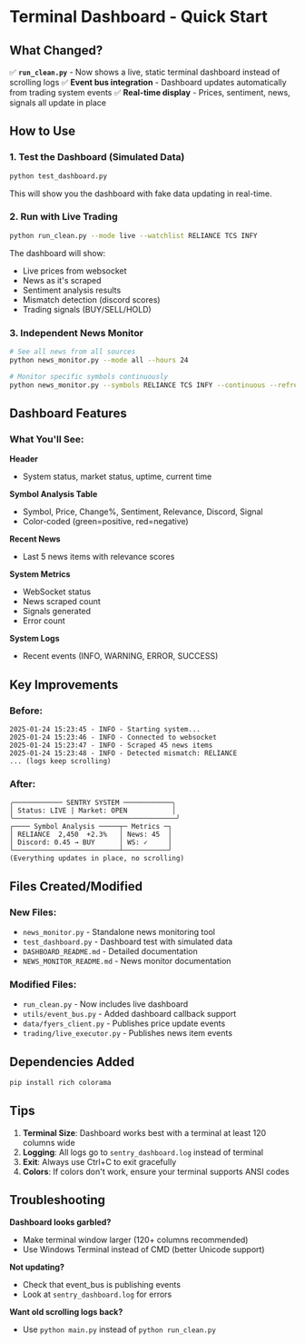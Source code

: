 # Terminal Dashboard - Quick Start

## What Changed?

✅ **`run_clean.py`** - Now shows a live, static terminal dashboard instead of scrolling logs
✅ **Event bus integration** - Dashboard updates automatically from trading system events
✅ **Real-time display** - Prices, sentiment, news, signals all update in place

## How to Use

### 1. Test the Dashboard (Simulated Data)
```bash
python test_dashboard.py
```
This will show you the dashboard with fake data updating in real-time.

### 2. Run with Live Trading
```bash
python run_clean.py --mode live --watchlist RELIANCE TCS INFY
```
The dashboard will show:
- Live prices from websocket
- News as it's scraped
- Sentiment analysis results
- Mismatch detection (discord scores)
- Trading signals (BUY/SELL/HOLD)

### 3. Independent News Monitor
```bash
# See all news from all sources
python news_monitor.py --mode all --hours 24

# Monitor specific symbols continuously
python news_monitor.py --symbols RELIANCE TCS INFY --continuous --refresh 5
```

## Dashboard Features

### What You'll See:

**Header**
- System status, market status, uptime, current time

**Symbol Analysis Table**
- Symbol, Price, Change%, Sentiment, Relevance, Discord, Signal
- Color-coded (green=positive, red=negative)

**Recent News**
- Last 5 news items with relevance scores

**System Metrics**
- WebSocket status
- News scraped count
- Signals generated
- Error count

**System Logs**
- Recent events (INFO, WARNING, ERROR, SUCCESS)

## Key Improvements

### Before:
```
2025-01-24 15:23:45 - INFO - Starting system...
2025-01-24 15:23:46 - INFO - Connected to websocket
2025-01-24 15:23:47 - INFO - Scraped 45 news items
2025-01-24 15:23:48 - INFO - Detected mismatch: RELIANCE
... (logs keep scrolling)
```

### After:
```
╭──────────── SENTRY SYSTEM ────────────╮
│ Status: LIVE | Market: OPEN           │
╰────────────────────────────────────────╯
┌──── Symbol Analysis ─────┬─ Metrics ─┐
│ RELIANCE  2,450  +2.3%   │ News: 45  │
│ Discord: 0.45 → BUY      │ WS: ✓     │
└──────────────────────────┴───────────┘
(Everything updates in place, no scrolling)
```

## Files Created/Modified

### New Files:
- `news_monitor.py` - Standalone news monitoring tool
- `test_dashboard.py` - Dashboard test with simulated data
- `DASHBOARD_README.md` - Detailed documentation
- `NEWS_MONITOR_README.md` - News monitor documentation

### Modified Files:
- `run_clean.py` - Now includes live dashboard
- `utils/event_bus.py` - Added dashboard callback support
- `data/fyers_client.py` - Publishes price update events
- `trading/live_executor.py` - Publishes news item events

## Dependencies Added

```bash
pip install rich colorama
```

## Tips

1. **Terminal Size**: Dashboard works best with a terminal at least 120 columns wide
2. **Logging**: All logs go to `sentry_dashboard.log` instead of terminal
3. **Exit**: Always use Ctrl+C to exit gracefully
4. **Colors**: If colors don't work, ensure your terminal supports ANSI codes

## Troubleshooting

**Dashboard looks garbled?**
- Make terminal window larger (120+ columns recommended)
- Use Windows Terminal instead of CMD (better Unicode support)

**Not updating?**
- Check that event_bus is publishing events
- Look at `sentry_dashboard.log` for errors

**Want old scrolling logs back?**
- Use `python main.py` instead of `python run_clean.py`

